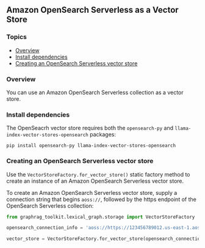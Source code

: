 ## Amazon OpenSearch Serverless as a Vector Store

### Topics

  - [Overview](#overview)
  - [Install dependencies](#install-dependencies)
  - [Creating an OpenSearch Serverless vector store](#creating-a-neptune-analytics-vector-store)

### Overview

You can use an Amazon OpenSearch Serverless collection as a vector store.

### Install dependencies

The OpenSeacrh vector store requires both the `opensearch-py` and `llama-index-vector-stores-opensearch` packages:

```
pip install opensearch-py llama-index-vector-stores-opensearch
```

### Creating an OpenSearch Serverless vector store

Use the `VectorStoreFactory.for_vector_store()` static factory method to create an instance of an Amazon OpenSearch Serverless vector store.

To create an Amazon OpenSearch Serverless vector store, supply a connection string that begins `aoss://`, followed by the https endpoint of the OpenSearch Serverless collection:

```python
from graphrag_toolkit.lexical_graph.storage import VectorStoreFactory

opensearch_connection_info = 'aoss://https://123456789012.us-east-1.aoss.amazonaws.com'

vector_store = VectorStoreFactory.for_vector_store(opensearch_connection_info)
```
